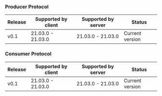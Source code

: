 ### Producer Protocol
| Release      | Supported by client | Supported by server  | Status           |
| ------------ | ------------------- | -------------------- | ---------------- |
| v0.1         | 21.03.0 - 21.03.0   | 21.03.0  - 21.03.0   | Current version  |


### Consumer Protocol
| Release      | Supported by client | Supported by server  | Status           |
| ------------ | ------------------- | -------------------- | ---------------- |
| v0.1         | 21.03.0 - 21.03.0   | 21.03.0  - 21.03.0   | Current version  |
